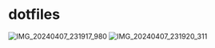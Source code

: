 # dotfiles
![IMG_20240407_231917_980](https://github.com/kitotavrik/dotfiles/assets/156222018/b00536be-db04-426f-8523-ada9d2655e36)
![IMG_20240407_231920_311](https://github.com/kitotavrik/dotfiles/assets/156222018/5b540ae1-daa1-48b2-9c22-383f7f1e99a7)
